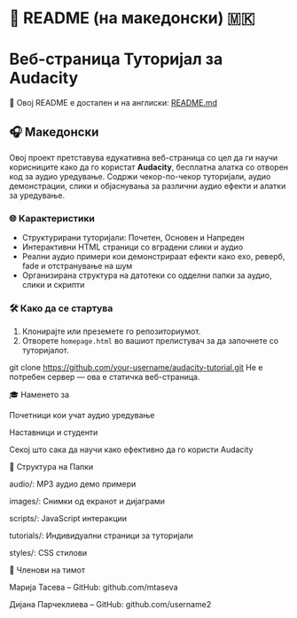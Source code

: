 # 📘 README (на македонски) 🇲🇰  
# Веб-страница Туторијал за Audacity  
📘 Овој README е достапен и на англиски: [README.md](./README.md)  

## 🎧 Македонски  

Овој проект претставува едукативна веб-страница со цел да ги научи корисниците како да го користат **Audacity**, бесплатна алатка со отворен код за аудио уредување. Содржи чекор-по-чекор туторијали, аудио демонстрации, слики и објаснувања за различни аудио ефекти и алатки за уредување.  

### 🌐 Карактеристики  
- Структурирани туторијали: Почетен, Основен и Напреден  
- Интерактивни HTML страници со вградени слики и аудио  
- Реални аудио примери кои демонстрираат ефекти како ехо, реверб, fade и отстранување на шум  
- Организирана структура на датотеки со одделни папки за аудио, слики и скрипти  

### 🛠️ Како да се стартува  
1. Клонирајте или преземете го репозиториумот.  
2. Отворете `homepage.html` во вашиот прелистувач за да започнете со туторијалот.  

git clone https://github.com/your-username/audacity-tutorial.git
Не е потребен сервер — ова е статичка веб-страница.

🎓 Наменето за

Почетници кои учат аудио уредување

Наставници и студенти

Секој што сака да научи како ефективно да го користи Audacity

📂 Структура на Папки

audio/: MP3 аудио демо примери

images/: Снимки од екранот и дијаграми

scripts/: JavaScript интеракции

tutorials/: Индивидуални страници за туторијали

styles/: CSS стилови

👥 Членови на тимот

Марија Тасева – GitHub: github.com/mtaseva

Дијана Парчеклиева – GitHub: github.com/username2
